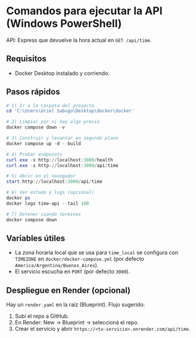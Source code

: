 # Comandos para ejecutar la API (Windows PowerShell)

API: Express que devuelve la hora actual en `GET /api/time`.

## Requisitos
- Docker Desktop instalado y corriendo.

## Pasos rápidos
```powershell
# 1) Ir a la carpeta del proyecto
cd 'C:\Users\Uriel Sabugo\Desktop\docker\docker'

# 2) Limpiar por si hay algo previo
docker compose down -v

# 3) Construir y levantar en segundo plano
docker compose up -d --build

# 4) Probar endpoints
curl.exe -s http://localhost:3000/health
curl.exe -s http://localhost:3000/api/time

# 5) Abrir en el navegador
start http://localhost:3000/api/time

# 6) Ver estado y logs (opcional)
docker ps
docker logs time-api --tail 100

# 7) Detener cuando termines
docker compose down
```

## Variables útiles
- La zona horaria local que se usa para `time_local` se configura con `TIMEZONE` en `docker/docker-compose.yml` (por defecto `America/Argentina/Buenos_Aires`).
- El servicio escucha en `PORT` (por defecto `3000`).

## Despliegue en Render (opcional)
Hay un `render.yaml` en la raíz (Blueprint). Flujo sugerido:
1. Subí el repo a GitHub.
2. En Render: New → Blueprint → seleccioná el repo.
3. Crear el servicio y abrir `https://<tu-servicio>.onrender.com/api/time`.
